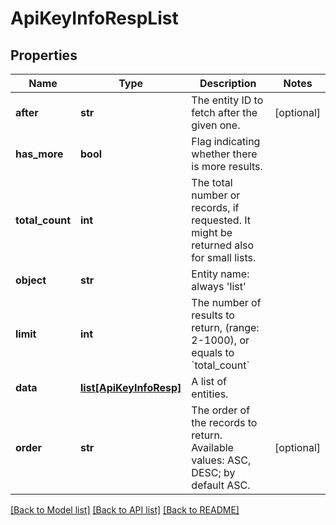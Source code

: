 # ApiKeyInfoRespList

## Properties
Name | Type | Description | Notes
------------ | ------------- | ------------- | -------------
**after** | **str** | The entity ID to fetch after the given one. | [optional] 
**has_more** | **bool** | Flag indicating whether there is more results. | 
**total_count** | **int** | The total number or records, if requested. It might be returned also for small lists. | 
**object** | **str** | Entity name: always &#39;list&#39; | 
**limit** | **int** | The number of results to return, (range: 2-1000), or equals to &#x60;total_count&#x60; | 
**data** | [**list[ApiKeyInfoResp]**](ApiKeyInfoResp.md) | A list of entities. | 
**order** | **str** | The order of the records to return. Available values: ASC, DESC; by default ASC. | [optional] 

[[Back to Model list]](../README.md#documentation-for-models) [[Back to API list]](../README.md#documentation-for-api-endpoints) [[Back to README]](../README.md)


